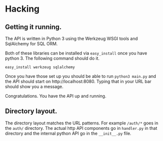 # Hacking
## Getting it running.

The API is written in Python 3 using the Werkzeug WSGI tools and SqlAlchemy
for SQL ORM.

Both of these libraries can be installed via `easy_install` once you have python
3.  The following command should do it.

	easy_install werkzeug sqlalchemy

Once you have those set up you should be able to run `python3 main.py` and the
API should start on http://localhost:8080.  Typing that in your URL bar should
show you a message.

Congratulations.  You have the API up and running.

## Directory layout.

The directory layout matches the URL patterns.  For example `/auth/*` goes in
the `auth/` directory.  The actual http API components go in `handler.py` in
that directory and the internal python API go in the `__init__.py` file.
